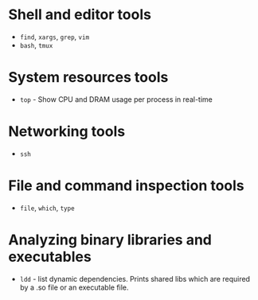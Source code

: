 # Shell and editor tools

- `find`, `xargs`, `grep`, `vim`
- `bash`, `tmux`

# System resources tools

- `top` - Show CPU and DRAM usage per process in real-time

# Networking tools

- `ssh`

# File and command inspection tools

- `file`, `which`, `type`

# Analyzing binary libraries and executables

- `ldd` - list dynamic dependencies. Prints shared libs which are required by a .so file or an executable file.
